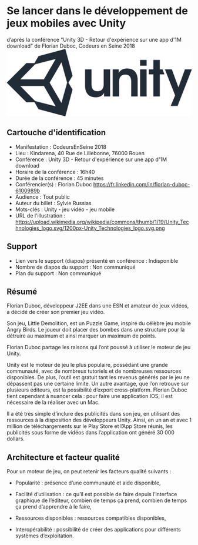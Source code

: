 # Se lancer dans le développement de jeux mobiles avec Unity
d’après la conférence “Unity 3D - Retour d'expérience sur une app d'1M download” de Florian Duboc, Codeurs en Seine 2018
![Illustration](Unity_Technologies_logo.svg.png)

## Cartouche d'identification

 - Manifestation : CodeursEnSeine 2018
 - Lieu :  Kindarena, 40 Rue de Lillebonne, 76000 Rouen
 - Conférence : Unity 3D - Retour d'expérience sur une app d'1M download
 - Horaire de la conférence : 16h40
 - Durée de la conférence : 45 minutes
 - Conférencier(s) :
   Florian Duboc
https://fr.linkedin.com/in/florian-duboc-6100989b
 - Audience : Tout public
 - Auteur du billet : Sylvie Russias
 - Mots-clés : Unity - jeu vidéo - jeu mobile
 - URL de l'illustration : https://upload.wikimedia.org/wikipedia/commons/thumb/1/19/Unity_Technologies_logo.svg/1200px-Unity_Technologies_logo.svg.png 

## Support
 - Lien vers le support (diapos) présenté en conférence : Indisponible
 - Nombre de diapos du support : Non communiqué
 - Plan du support : Non communiqué

## Résumé
Florian Duboc, développeur J2EE dans une ESN et amateur de jeux vidéos, a décidé de créer son premier jeu vidéo.

Son jeu, Little Demolition, est un Puzzle Game, inspiré du célèbre jeu mobile Angry Birds. Le joueur doit placer des bombes dans une structure pour la détruire au maximum et ainsi marquer un maximum de points.

Florian Duboc partage les raisons qui l’ont poussé à utiliser le moteur de jeu Unity.

Unity est le moteur de jeu le plus populaire, possédant une grande communauté, avec de nombreux tutoriels et de nombreuses ressources disponibles. De plus, l’outil est gratuit tant les revenus générés par le jeu ne dépassent pas une certaine limite. Un autre avantage, que l’on retrouve sur plusieurs éditeurs, est la possibilité d’export cross-platform. Florian Duboc tient cependant à nuancer cela : pour faire une application IOS, il est nécessaire de la réaliser avec un Mac. 

Il a été très simple d’inclure des publicités dans son jeu, en utilisant des ressources à la disposition des développeurs Unity. Ainsi, en un an et avec 1 million de téléchargements sur le Play Store et l’App Store réunis, les publicités  sous forme de vidéos dans l’application ont généré 30 000 dollars.

## Architecture et facteur qualité
Pour un moteur de jeu, on peut retenir les facteurs qualité suivants :

- Popularité : présence d’une communauté et aide disponible,

- Facilité d’utilisation : ce qu’il est possible de faire depuis l’interface graphique de l’éditeur, combien de temps ça prend, combien de temps ça prend d’apprendre à le faire,

- Ressources disponibles : ressources compatibles disponibles,

- Interopérabilité : possibilité de créer des applications pour différents systèmes d’exploitation.
